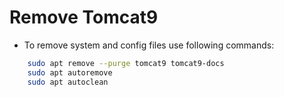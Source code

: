 # Remove Tomcat9 

- To remove system and config files use following commands:

```bash
    sudo apt remove --purge tomcat9 tomcat9-docs
    sudo apt autoremove
    sudo apt autoclean
```